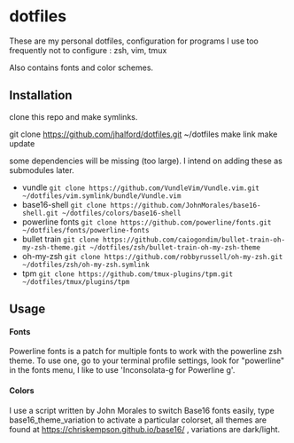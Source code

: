 # dotfiles

These are my personal dotfiles, configuration for programs I use too frequently not to configure : zsh, vim, tmux

Also contains fonts and color schemes.

## Installation

clone this repo and make symlinks.

  git clone https://github.com/jhalford/dotfiles.git ~/dotfiles
  make link
  make update
  
some dependencies will be missing (too large). I intend on adding these as submodules later.

- vundle `git clone https://github.com/VundleVim/Vundle.vim.git ~/dotfiles/vim.symlink/bundle/Vundle.vim`
- base16-shell `git clone https://github.com/JohnMorales/base16-shell.git ~/dotfiles/colors/base16-shell`
- powerline fonts `git clone https://github.com/powerline/fonts.git ~/dotfiles/fonts/powerline-fonts`
- bullet train `git clone https://github.com/caiogondim/bullet-train-oh-my-zsh-theme.git ~/dotfiles/zsh/bullet-train-oh-my-zsh-theme`
- oh-my-zsh `git clone https://github.com/robbyrussell/oh-my-zsh.git ~/dotfiles/zsh/oh-my-zsh.symlink`
- tpm `git clone https://github.com/tmux-plugins/tpm.git ~/dotfiles/tmux/plugins/tpm`

## Usage

#### Fonts

Powerline fonts is a patch for multiple fonts to work with the powerline zsh theme. To use one, go to your terminal profile settings, look for "powerline" in the fonts menu, I like to use 'Inconsolata-g for Powerline g'.

#### Colors

I use a script written by John Morales to switch Base16 fonts easily, type base16_theme_variation to activate a particular colorset, all themes are found at https://chriskempson.github.io/base16/ , variations are dark/light.
